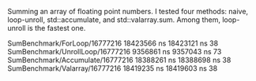 Summing an array of floating point numbers.
I tested four methods: naive, loop-unroll, std::accumulate, and
std::valarray.sum. Among them, loop-unroll is the fastest one.

SumBenchmark/ForLoop/16777216      18423566 ns   18423121 ns         38
SumBenchmark/UnrollLoop/16777216    9356861 ns    9357043 ns         73
SumBenchmark/Accumulate/16777216   18388261 ns   18388698 ns         38
SumBenchmark/Valarray/16777216     18419235 ns   18419603 ns         38
